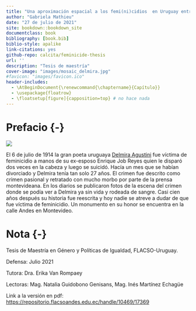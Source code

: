 ```yaml
--- 
title: "Una aproximación espacial a los femi(ni)cidios  en Uruguay entre 2001 y 2019"
author: "Gabriela Mathieu"
date: "27 de julio de 2021"
site: bookdown::bookdown_site
documentclass: book
bibliography: [book.bib]
biblio-style: apalike
link-citations: yes
github-repo: calcita/feminicide-thesis
url: ''
description: "Tesis de maestría"
cover-image: "images/mosaic_delmira.jpg"
#favicon: "images/favicon.ico"
header-includes:
  - \AtBeginDocument{\renewcommand{\chaptername}{Capítulo}}
  - \usepackage{floatrow}
  - \floatsetup[figure]{capposition=top} # no hace nada
---
```






# Prefacio {-}

![](images/mosaic_delmira.jpg) 

El 6 de julio de 1914 la gran poeta uruguaya [Delmira Agustini](https://es.wikipedia.org/wiki/Delmira_Agustini) fue víctima de feminicidio a manos de su ex-esposo  Enrique Job Reyes quien le disparó dos veces en la cabeza y luego se suicidó. Hacía un mes que se habían divorciado y Delmira tenía tan solo 27 años. El crimen fue descrito como crimen pasional y retratado con mucho morbo por parte de la prensa montevideana. En los diarios se publicaron fotos de la escena del crimen donde se podía ver a Delmira ya sin vida y rodeada de sangre. Casi cien años después su historia fue reescrita y hoy nadie se atreve a dudar de que fue víctima de feminicidio. Un monumento en su honor se encuentra en la calle Andes en Montevideo.


<!-- render_book(input = "index.Rmd", config_file = "_bookdown.yml") -->

# Nota {-}

Tesis de Maestría en Género y Políticas de Igualdad, FLACSO-Uruguay.

Defensa: Julio 2021

Tutora: Dra. Erika Van Rompaey

Lectoras: Mag. Natalia Guidobono Genisans, Mag. Inés Martínez Echagüe

Link a la versión en pdf: https://repositorio.flacsoandes.edu.ec/handle/10469/17369
